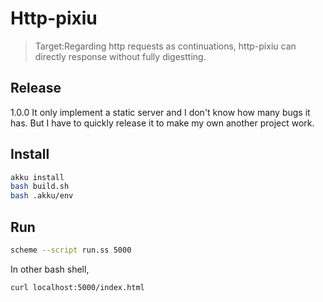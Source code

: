 # Http-pixiu

>Target:Regarding http requests as continuations, http-pixiu can directly response without fully digestting.

## Release 
1.0.0 It only implement a static server and I don't know how many bugs it has. But I have to quickly release it to make my own another project work.

## Install

```bash
akku install
bash build.sh
bash .akku/env
```

## Run

```bash
scheme --script run.ss 5000
```

In other bash shell, 
```bash
curl localhost:5000/index.html
```
